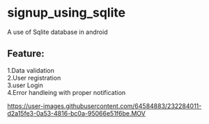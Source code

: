 # signup_using_sqlite

A use of Sqlite database in android  

##  Feature:  
1.Data validation  
2.User registration  
3.user Login  
4.Error handleing with proper notification   




https://user-images.githubusercontent.com/64584883/232284011-d2a15fe3-0a53-4816-bc0a-95066e51f6be.MOV

